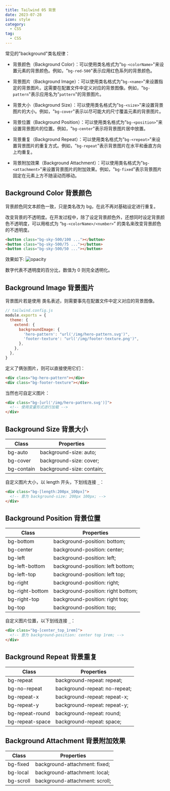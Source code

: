 ```yaml
---
title: Tailwind 05 背景
date: 2023-07-28
icon: style
category:
  - CSS
tag:
  - CSS
---
```


常见的"background"类名规律：

- 背景颜色（Background Color）：可以使用类名格式为"`bg-<colorName>`"来设置元素的背景颜色。例如，"`bg-red-500`"表示应用红色系列的背景颜色。

- 背景图片（Background Image）：可以使用类名格式为"`bg-<name>`"来设置指定的背景图片。这需要在配置文件中定义对应的背景图像。例如，"`bg-pattern`"表示应用名为"`pattern`"的背景图片。

- 背景大小（Background Size）：可以使用类名格式为"`bg-<size>`"来设置背景图片的大小。例如，"`bg-cover`"表示以尽可能大的尺寸覆盖元素的背景图片。

- 背景位置（Background Position）：可以使用类名格式为"`bg-<position>`"来设置背景图片的位置。例如，"`bg-center`"表示将背景图片居中放置。

- 背景重复（Background Repeat）：可以使用类名格式为"`bg-<repeat>`"来设置背景图片的重复方式。例如，"`bg-repeat`"表示背景图片在水平和垂直方向上均重复。

- 背景附加效果（Background Attachment）：可以使用类名格式为"`bg-<attachment>`"来设置背景图片的附加效果。例如，"`bg-fixed`"表示背景图片固定在元素上方不随滚动而移动。

## Background Color 背景颜色

背景颜色同文本颜色一致，只是类名改为 bg，在此不再对基础设定进行重复。

改变背景的不透明度。在开发过程中，除了设定背景颜色外，还想同时设定背景颜色不透明度，可以用格式为 “`bg-<colorName>/<number>`” 的类名来改变背景颜色的不透明度。

```html
<button class="bg-sky-500/100 ..."></button>
<button class="bg-sky-500/75 ..."></button>
<button class="bg-sky-500/50 ..."></button>
```

效果如下:
![opacity](https://cdn.jsdelivr.net/gh/rayadaschn/blogImage@master/img/202306271056139.png)

数字代表不透明度的百分比，数值为 0 则完全透明化。

## Background Image 背景图片

背景图片若是使用 类名表述，则需要事先在配置文件中定义对应的背景图像。

```js
// tailwind.config.js
module.exports = {
  theme: {
    extend: {
      backgroundImage: {
        'hero-pattern': "url('/img/hero-pattern.svg')",
        'footer-texture': "url('/img/footer-texture.png')",
      },
    },
  },
}
```

定义了俩张图片，则可以直接使用它们：

```html
<div class="bg-hero-pattern"></div>
<div class="bg-footer-texture"></div>
```

当然也可自定义图片：

```html
<div class="bg-[url('/img/hero-pattern.svg')]">
  <!-- 使用变量形式进行加载 -->
</div>
```

## Background Size 背景大小

| Class      | Properties                |
| ---------- | ------------------------- |
| bg-auto    | background-size: auto;    |
| bg-cover   | background-size: cover;   |
| bg-contain | background-size: contain; |

自定义图片大小，以 length 开头，下划线连接 `_`：

```html
<div class="bg-[length:200px_100px]">
  <!-- 意为 background-size: 200px 100px; -->
</div>
```

## Background Position 背景位置

| Class           | Properties                         |
| --------------- | ---------------------------------- |
| bg-bottom       | background-position: bottom;       |
| bg-center       | background-position: center;       |
| bg-left         | background-position: left;         |
| bg-left-bottom  | background-position: left bottom;  |
| bg-left-top     | background-position: left top;     |
| bg-right        | background-position: right;        |
| bg-right-bottom | background-position: right bottom; |
| bg-right-top    | background-position: right top;    |
| bg-top          | background-position: top;          |

自定义图片位置，以下划线连接 `_`：

```html
<div class="bg-[center_top_1rem]">
  <!-- 意为 background-position: center top 1rem; -->
</div>
```

## Background Repeat 背景重复

| Class           | Properties                    |
| --------------- | ----------------------------- |
| bg-repeat       | background-repeat: repeat;    |
| bg-no-repeat    | background-repeat: no-repeat; |
| bg-repeat-x     | background-repeat: repeat-x;  |
| bg-repeat-y     | background-repeat: repeat-y;  |
| bg-repeat-round | background-repeat: round;     |
| bg-repeat-space | background-repeat: space;     |

## Background Attachment 背景附加效果

| Class     | Properties                     |
| --------- | ------------------------------ |
| bg-fixed  | background-attachment: fixed;  |
| bg-local  | background-attachment: local;  |
| bg-scroll | background-attachment: scroll; |
